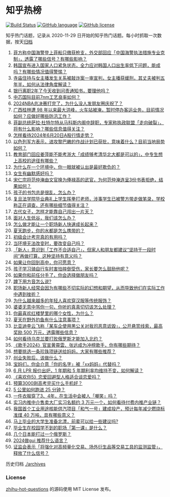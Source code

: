 # 知乎热榜
[![Build Status](https://github.com/ToWeLong/zhihu-hot-questions/workflows/CI/badge.svg)](https://github.com/ToWeLong/zhihu-hot-questions/actions)
[![GitHub language](https://img.shields.io/badge/language-golang-orange.svg)](https://golang.org/)
[![GitHub license](https://img.shields.io/github/license/ToWeLong/zhihu-hot-questions)](https://github.com/ToWeLong/zhihu-hot-questions/blob/main/LICENSE)

知乎热门话题，记录从 2020-11-29 日开始的知乎热门话题。每小时抓取一次数据，按天[归档](./archives)

<!-- BEGIN -->

1. [菲方称中国海警登上菲船只缴获枪支，外交部回应「中国海警执法措施专业克制」，透露了哪些信号？有哪些影响？](https://www.zhihu.com/question/659334154)
1. [韩国宣布进入国家人口紧急状态，全力应对韩国人口出生率低下问题，能成吗？有哪些情况值得警惕？](https://www.zhihu.com/question/659345417)
1. [寺庙住持与女主播发生关系被敲诈案一审宣判，女主播获缓刑，其丈夫被判五年半，如何从法律角度解读？](https://www.zhihu.com/question/659357707)
1. [银行离职2年了今天收到问责通知书，要理他吗？](https://www.zhihu.com/question/657313005)
1. [中芯国际目前7nm工艺良率如何？](https://www.zhihu.com/question/658208483)
1. [2024NBA总决赛打完了，为什么没人发朋友圈庆祝了？](https://www.zhihu.com/question/659229593)
1. [广西桂林遭 98 年以来最大洪峰，火车站被淹，暂时停办客运业务，目前情况如何？应做好哪些防汛工作？](https://www.zhihu.com/question/659394966)
1. [菲副总统萨拉·杜特尔特从马科斯内阁中辞职，专家称执政联盟「走向破裂」，将有什么影响？哪些信息值得关注？](https://www.zhihu.com/question/659402438)
1. [怎样看待2024年6月20日A股行情走势？](https://www.zhihu.com/question/659361535)
1. [以色列军方表示，进攻黎巴嫩的作战计划已获批，意味着什么？目前当地局势如何？](https://www.zhihu.com/question/659329115)
1. [教育部门回应姜萍能不能考浙大「成绩够考清华北大都是可以的」，中专生想上高校的途径有哪些？](https://www.zhihu.com/question/659324044)
1. [为什么在一个环境中，你一眼就被认出是最好欺负的？](https://www.zhihu.com/question/659281108)
1. [女生有幽默感好吗？](https://www.zhihu.com/question/320524148)
1. [宋仁宗将范仲淹由文官换为俸禄高的武官，为何范仲淹连呈3份书表拒绝，结果如何？](https://www.zhihu.com/question/658499674)
1. [孩子的书包总是很乱，怎么办？](https://www.zhihu.com/question/658702169)
1. [复旦法学院毕业典礼上学生挥拳打老师，涉事学生已被警方带走做笔录，学校称正在调查，还有哪些细节值得关注？](https://www.zhihu.com/question/659360509)
1. [古代女子，怎样才能靠自己闯出一片天？](https://www.zhihu.com/question/646352648)
1. [面对人生低谷，我们该怎么办？](https://www.zhihu.com/question/658681759)
1. [怎么做才能让一个职场新人快速成长起来？](https://www.zhihu.com/question/658445449)
1. [夏天跑步，你的水都是怎么携带的？](https://www.zhihu.com/question/659221984)
1. [初级会计考完真的有用吗？](https://www.zhihu.com/question/380779635)
1. [当环境无法改变时，要改变自己吗？](https://www.zhihu.com/question/659282838)
1. [「新人」意识到「工作不合适自己」，但家人和朋友都建议“坚持干一段时间”再做打算，这种坚持有意义吗？](https://www.zhihu.com/question/659242740)
1. [如果让你回到高中，你可愿意？](https://www.zhihu.com/question/657759560)
1. [孩子学习骑自行车时害怕摔倒受伤，家长要怎么鼓励他呢？](https://www.zhihu.com/question/658598482)
1. [如果你和前任分手了，你会选择做朋友吗？](https://www.zhihu.com/question/655175542)
1. [蹲下用方音怎么说?](https://www.zhihu.com/question/658512475)
1. [职场新人经常会因为有哪些不切实际的幻想和期望，从而导致他们在实际工作中遇到挫折？](https://www.zhihu.com/question/656994066)
1. [为什么越来越多的年轻人喜欢穿汉服等传统服饰？](https://www.zhihu.com/question/656848432)
1. [婆婆无意中骂你一句，你听的真真切切该怎么处理？](https://www.zhihu.com/question/653253778)
1. [你最喜欢红楼梦里的哪个女性，为什么？](https://www.zhihu.com/question/656437922)
1. [夏天在野外钓鱼有什么注意事项？](https://www.zhihu.com/question/656620260)
1. [比亚迪李云飞称「某车企使用黑公关对我司恶意诋毁」，公开悬赏线索，最高奖励 500 万元，透露哪些信息？](https://www.zhihu.com/question/659347020)
1. [如何看待乌克兰要打败俄罗斯才能加入北约？](https://www.zhihu.com/question/659329413)
1. [《歌手2024》官宣黄霄雲、张远成为冲榜歌手，你有哪些期待？](https://www.zhihu.com/question/659343446)
1. [想要挑选一条珍珠项链送给妈妈，大家有哪些推荐？](https://www.zhihu.com/question/655260061)
1. [创业失败后，该做什么？](https://www.zhihu.com/question/656816176)
1. [宝妈们，你会介意「你的名字」被「xx妈妈」代替吗？](https://www.zhihu.com/question/658936021)
1. [6 月 LPR 报价出炉，1 年期和 5 年期利率均维持不变，如何解读？](https://www.zhihu.com/question/659395470)
1. [《喜欢你5》恋爱回避型人格适合谈恋爱吗？](https://www.zhihu.com/question/659399946)
1. [预算3000刚高考完买什么手机好？](https://www.zhihu.com/question/658577524)
1. [5 公里如何跑进 25 分钟？](https://www.zhihu.com/question/659182318)
1. [一件衣服穿了3、4年，在生活中会被人「嘲笑」吗？](https://www.zhihu.com/question/659395489)
1. [实习内推中介售卖大厂实习名额约 3 万元一个，如何看待付费内推产业链？](https://www.zhihu.com/question/659144295)
1. [我国首个工业用途核能供汽项目「和气一号」建成投产，预计每年减少燃烧标准煤 40 万吨，具有哪些意义？](https://www.zhihu.com/question/659310177)
1. [马上毕业的大学生准备北漂，前辈可以给一些建议吗?](https://www.zhihu.com/question/659183058)
1. [毕业生在校园学不到的职场「第一课」是什么？](https://www.zhihu.com/question/659142854)
1. [几个日本能打过一个俄罗斯？](https://www.zhihu.com/question/629721863)
1. [2024做gui 推荐什么语言？](https://www.zhihu.com/question/656610441)
1. [证监会表示「将强化对高频量化交易、场外衍生品等交易工具的监测监管」，释放了什么信号？](https://www.zhihu.com/question/659312235)

<!-- END -->

历史归档 [./archives](./archives)


### License
[zhihu-hot-questions](https://github.com/towelong/zhihu-hot-questions) 的源码使用 MIT License 发布。